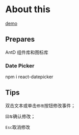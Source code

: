 # About this

[demo](https://cdn.jsdelivr.net/gh/StarkerRegen/mPIC@main/uPic/todo示意图.png)

## Prepares

AntD 组件库和图标库

### Date Picker

npm i react-datepicker

## Tips

双击文本或单击`修改`按钮修改事件；

`回车`确认修改；

`Esc`取消修改
